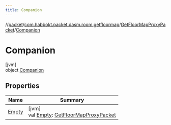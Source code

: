 ```yaml
---
title: Companion
---
```

//[packet](../../../../index.html)/[com.habbokt.packet.dasm.room.getfloormap](../../index.html)/[GetFloorMapProxyPacket](../index.html)/[Companion](index.html)



# Companion



[jvm]\
object [Companion](index.html)



## Properties


| Name | Summary |
|---|---|
| [Empty](-empty.html) | [jvm]<br>val [Empty](-empty.html): [GetFloorMapProxyPacket](../index.html) |

